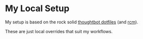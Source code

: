 My Local Setup
==============

My setup is based on the rock solid [thoughtbot dotfiles](https://github.com/thoughtbot/dotfiles) (and [rcm](https://github.com/thoughtbot/rcm)).

These are just local overrides that suit my workflows.
